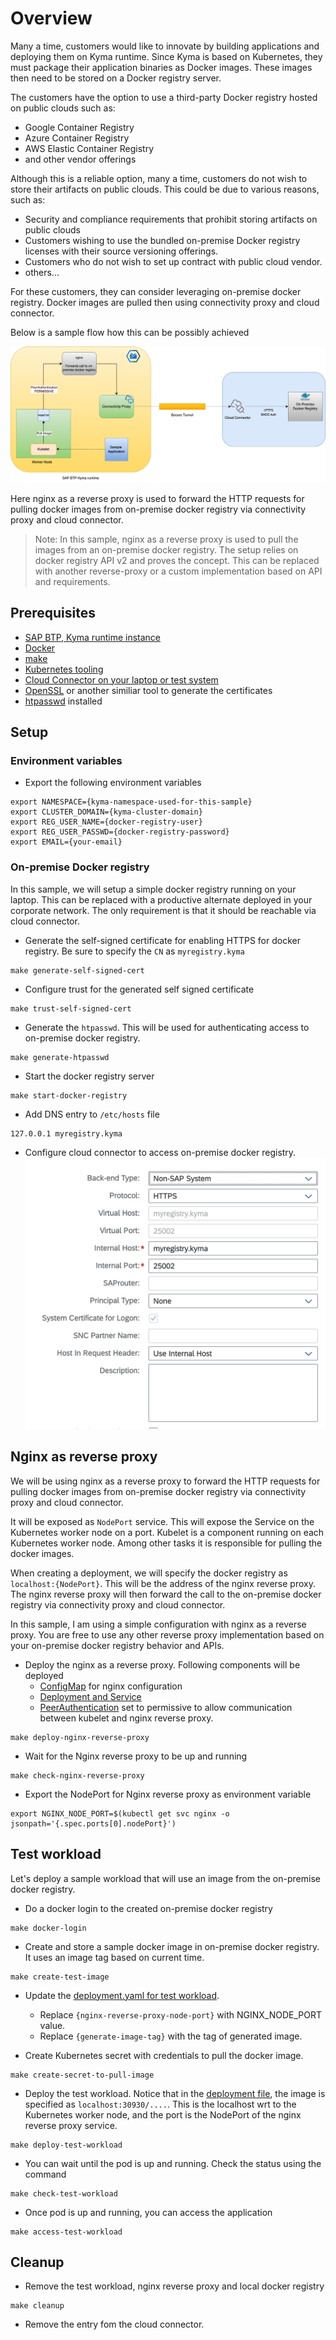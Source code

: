 # Overview

Many a time, customers would like to innovate by building applications and deploying them on Kyma runtime. Since Kyma is based on Kubernetes, they must package their application binaries as Docker images. These images then need to be stored on a Docker registry server.

The customers have the option to use a third-party Docker registry hosted on public clouds such as:

- Google Container Registry
- Azure Container Registry
- AWS Elastic Container Registry
- and other vendor offerings

Although this is a reliable option, many a time, customers do not wish to store their artifacts on public clouds. This could be due to various reasons, such as:

- Security and compliance requirements that prohibit storing artifacts on public clouds
- Customers wishing to use the bundled on-premise Docker registry licenses with their source versioning offerings.
- Customers who do not wish to set up contract with public cloud vendor.
- others...

For these customers, they can consider leveraging on-premise docker registry. Docker images are pulled then using connectivity proxy and cloud connector.

Below is a sample flow how this can be possibly achieved

![flow](assets/on-prem-docker-reg.png)

Here nginx as a reverse proxy is used to forward the HTTP requests for pulling docker images from on-premise docker registry via connectivity proxy and cloud connector.

>Note: In this sample, nginx as a reverse proxy is used to pull the images from an on-premise docker registry. The setup relies on docker registry API v2 and proves the concept. This can be replaced with another reverse-proxy or a custom implementation based on API and requirements.

## Prerequisites

- [SAP BTP, Kyma runtime instance](../prerequisites/#kyma)
- [Docker](../prerequisites/#docker)
- [make](https://www.gnu.org/software/make/)
- [Kubernetes tooling](../prerequisites/#kubernetes)
- [Cloud Connector on your laptop or test system](../prerequisites/#sap-cloud-connector)
- [OpenSSL](https://www.openssl.org/) or another similiar tool to generate the certificates
- [htpasswd](https://httpd.apache.org/docs/2.4/programs/htpasswd.html) installed

## Setup

### Environment variables

- Export the following environment variables

```shell
export NAMESPACE={kyma-namespace-used-for-this-sample}
export CLUSTER_DOMAIN={kyma-cluster-domain}
export REG_USER_NAME={docker-registry-user}
export REG_USER_PASSWD={docker-registry-password}
export EMAIL={your-email}
```

### On-premise Docker registry

In this sample, we will setup a simple docker registry running on your laptop. This can be replaced with a productive alternate deployed in your corporate network. The only requirement is that it should be reachable via cloud connector.

- Generate the self-signed certificate for enabling HTTPS for docker registry. Be sure to specify the `CN` as `myregistry.kyma`

```shell
make generate-self-signed-cert
```

- Configure trust for the generated self signed certificate

```shell
make trust-self-signed-cert
```

- Generate the `htpasswd`. This will be used for authenticating access to on-premise docker registry.

```shell
make generate-htpasswd
```

- Start the docker registry server

```shell
make start-docker-registry
```

- Add DNS entry to `/etc/hosts` file

```shell
127.0.0.1 myregistry.kyma
```

- Configure cloud connector to access on-premise docker registry.
  ![cc-config](assets/cc-config.png)

## Nginx as reverse proxy

We will be using nginx as a reverse proxy to forward the HTTP requests for pulling docker images from on-premise docker registry via connectivity proxy and cloud connector.

It will be exposed as `NodePort` service. This will expose the Service on the Kubernetes worker node on a port. Kubelet is a component running on each Kubernetes worker node. Among other tasks it is responsible for pulling the docker images.

When creating a deployment, we will specify the docker registry as `localhost:{NodePort}`. This will be the address of the nginx reverse proxy. The nginx reverse proxy will then forward the call to the on-premise docker registry via connectivity proxy and cloud connector.

In this sample, I am using a simple configuration with nginx as a reverse proxy. You are free to use any other reverse proxy implementation based on your on-premise docker registry behavior and APIs.

- Deploy the nginx as a reverse proxy. Following components will be deployed
  - [ConfigMap](./k8s/configmap.yaml) for nginx configuration
  - [Deployment and Service](./k8s/deployment.yaml)
  - [PeerAuthentication](./k8s/peer-authentication.yaml) set to permissive to allow communication between kubelet and nginx reverse proxy.

```shell
make deploy-nginx-reverse-proxy
```

- Wait for the Nginx reverse proxy to be up and running

```shell
make check-nginx-reverse-proxy
```

- Export the NodePort for Nginx reverse proxy as environment variable

```shell
export NGINX_NODE_PORT=$(kubectl get svc nginx -o jsonpath='{.spec.ports[0].nodePort}')
```

## Test workload

Let's deploy a sample workload that will use an image from the on-premise docker registry.

- Do a docker login to the created on-premise docker registry

```shell
make docker-login
```

- Create and store a sample docker image in on-premise docker registry. It uses an image tag based on current time.

```shell
make create-test-image
```

- Update the [deployment.yaml for test workload](./test-image-deployment/deployment.yaml).
  - Replace `{nginx-reverse-proxy-node-port}` with NGINX_NODE_PORT value.
  - Replace `{generate-image-tag}` with the tag of generated image.

- Create Kubernetes secret with credentials to pull the docker image.

```shell
make create-secret-to-pull-image
```

- Deploy the test workload. Notice that in the [deployment file](./test-image-deployment/deployment.yaml), the image is specified as `localhost:30930/....`. This is the localhost wrt to the Kubernetes worker node, and the port is the NodePort of the nginx reverse proxy service.

```shell
make deploy-test-workload
```

- You can wait until the pod is up and running. Check the status using the command

```shell
make check-test-workload
```

- Once pod is up and running, you can access the application

```shell
make access-test-workload
```

## Cleanup

- Remove the test workload, nginx reverse proxy and local docker registry

```shell
make cleanup
```

- Remove the entry fom the cloud connector.

